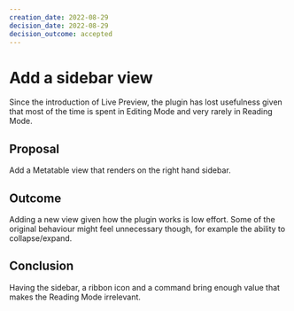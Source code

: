 ```yaml
---
creation_date: 2022-08-29
decision_date: 2022-08-29
decision_outcome: accepted
---
```

# Add a sidebar view

Since the introduction of Live Preview, the plugin has lost usefulness given
that most of the time is spent in Editing Mode and very rarely in Reading Mode.

## Proposal

Add a Metatable view that renders on the right hand sidebar.

## Outcome

Adding a new view given how the plugin works is low effort. Some of the
original behaviour might feel unnecessary though, for example the ability to
collapse/expand.


## Conclusion

Having the sidebar, a ribbon icon and a command bring enough value that makes
the Reading Mode irrelevant.
